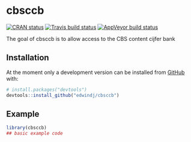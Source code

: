 
<!-- README.md is generated from README.Rmd. Please edit that file -->

# cbsccb

<!-- badges: start -->

[![CRAN
status](https://www.r-pkg.org/badges/version/cbsccb)](https://cran.r-project.org/package=cbsccb)
[![Travis build
status](https://travis-ci.org/statistiekcbs/cbsccb.svg?branch=master)](https://travis-ci.org/statistiekcbs/cbsccb)
[![AppVeyor build
status](https://ci.appveyor.com/api/projects/status/github/edwindj/cbsccb?branch=master&svg=true)](https://ci.appveyor.com/project/edwindj/cbsccb)

<!-- badges: end -->

The goal of cbsccb is to allow access to the CBS content cijfer bank

## Installation

<!--
You can install the released version of cbsccb from [CRAN](https://CRAN.R-project.org) with:

``` r
install.packages("cbsccb")
```
-->

At the moment only a development version can be installed from
[GitHub](https://github.com/) with:

``` r
# install.packages("devtools")
devtools::install_github("edwindj/cbsccb")
```

## Example

``` r
library(cbsccb)
## basic example code
```
